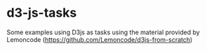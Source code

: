 # d3-js-tasks
Some examples using D3js as tasks using the material provided by Lemoncode (https://github.com/Lemoncode/d3js-from-scratch)
